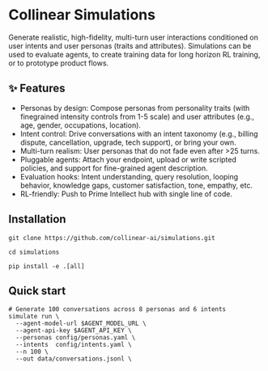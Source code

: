 # Collinear Simulations
Generate realistic, high-fidelity, multi-turn user interactions conditioned on user intents and user personas (traits and attributes). Simulations can be used to evaluate agents, to create training data for long horizon RL training, or to prototype product flows.

## ✨ Features
- Personas by design: Compose personas from personality traits (with finegrained intensity controls from 1-5 scale) and user attributes (e.g., age, gender, occupations, location).
- Intent control: Drive conversations with an intent taxonomy (e.g., billing dispute, cancellation, upgrade, tech support), or bring your own.
- Multi-turn realism: User personas that do not fade even after >25 turns.
- Pluggable agents: Attach your endpoint, upload or write scripted policies, and support for fine-grained agent description.
- Evaluation hooks: Intent understanding, query resolution, looping behavior, knowledge gaps, customer satisfaction, tone, empathy, etc.
- RL-friendly: Push to Prime Intellect hub with single line of code.

## Installation

```# From source
git clone https://github.com/collinear-ai/simulations.git

cd simulations

pip install -e .[all]
```
## Quick start
```
# Generate 100 conversations across 8 personas and 6 intents
simulate run \
  --agent-model-url $AGENT_MODEL_URL \
  --agent-api-key $AGENT_API_KEY \
  --personas config/personas.yaml \
  --intents  config/intents.yaml \
  --n 100 \
  --out data/conversations.jsonl \
```
